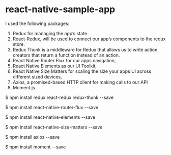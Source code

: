 # react-native-sample-app

I used the following packages:
1. Redux for managing the app’s state
2. React-Redux, will be used to connect our app’s components to the redux store.
3. Redux Thunk is a middleware for Redux that allows us to write action creators that return a function instead of an action.
4. React Native Router Flux for our apps navigation,
5. React Native Elements as our UI Toolkit,
6. React Native Size Matters for scaling the size your apps UI across different sized devices,
7. Axios, a promised-based HTTP client for making calls to our API
8. Moment.js

$ npm install redux react-redux redux-thunk --save

$ npm install react-native-router-flux --save

$ npm install react-native-elements --save

$ npm install react-native-size-matters --save

$ npm install axios --save

$ npm install moment --save
